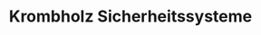 ---
title: "Krombholz Sicherheitssysteme"
url: /osterburg-altmark/krombholz-sicherheitssysteme/
shop: Schlüsseldienst
---